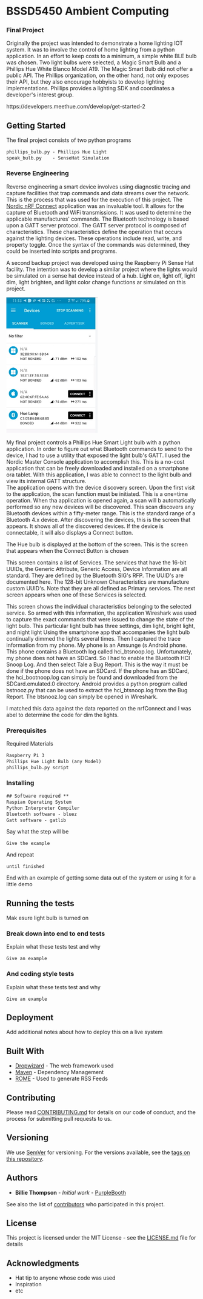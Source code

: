 # BSSD5450 Ambient Computing
### Final Project

<p>Originally the project was intended to demonstrate a home lighting IOT system. It was to involve the control of home lighting from a python application. In an effort to keep costs to a minimum, a simple white BLE bulb was chosen.  Two light bulbs were selected, a Magic Smart Bulb and a Phillips Hue White Blanco Model A19. The Magic Smart Bulb did not offer a public API.  The Phillips organization, on the other hand, not only exposes their API, but they also encourage hobbyists to develop lighting implementations.  Phillips provides a lighting SDK and coordinates a developer's interest group.<p>   
https://developers.meethue.com/develop/get-started-2


## Getting Started

The final project consists of two python programs
```
phillips_bulb.py - Phillips Hue Light
speak_bulb.py    - SenseHat Simulation
```
### Reverse Engineering
Reverse engineering a smart device involves using diagnostic tracing and capture facilities that trap commands and data streams over the network.  This is the process that was used for the execution of this project.  The [Nordic nRF Connect](https://play.google.com/store/apps/details?id=no.nordicsemi.android.mcp) application was an invaluable tool.  It allows for the capture of Bluetooth and WiFi transmissions.  It was used to determine the applicable manufactures' commands.  The Bluetooth technology is based upon a GATT server protocol.  The GATT server protocol is composed of characteristics.  These characteristics define the operation that occurs against the lighting devices.  These operations include read, write, and property toggle.  Once the syntax of the commands was determined,  they could be inserted into scripts and programs.
<p>A second backup project was developed using the Raspberry Pi Sense Hat facility.  The intention was to develop a similar project where the lights would be simulated on a sense hat device instead of a hub.  Light on, light off, light dim, light brighten, and light color change functions ar simulated on this project.</p> 

![alt text](/assets/images/initial_screen.jpg)

My final project controls a Phillips Hue Smart Light bulb with a python application.  In order to figure out what Bluetooth commands to send to the device, I had to use a utility that exposed the light bulb's GATT.  I used the Nordic Master Console application to accomplish this.  This is a no-cost application that can be freely downloaded and installed on a smartphone ora tablet.  With this application, I was able to connect to the light bulb and view its internal GATT structure.  
The application opens with the device discovery screen.   Upon the first visit to the application, the scan function must be initiated. This is a one=time operation. When tha application is opened again, a scan will b automatically performed so any new devices will be discovered. This scan discovers any Bluetooth devices within a fifty-meter range.  This is the standard range of a Bluetooth 4.x device.
After discovering the devices, this is the screen that appears.  It shows all of the discovered devices.  If the device is connectable, it will also displays a Connect button. 
 

The Hue bulb is displayed at the bottom of the screen.  This is the screen that appears when the Connect Button is chosen
 
This screen contains a list of Services. The services that have the 16-bit UUIDs, the Generic Attribute, Generic Access, Device Information are all standard.  They are defined by the Bluetooth SIG's RFP.  The UUID's are documented here. The 128-bit Unknown Characteristics are manufacture custom UUID's. Note that they are all defined as Primary services.  The next screen appears when one of these Services is selected. 
 
This screen shows the individual characteristics belonging to the selected service. 
So armed with this information, the application Wireshark was used to capture the exact commands that were issued to change the state of the light bulb. This particular light bulb has three settings, dim light, bright light, and night light  Using the smartphone app that accompanies the light bulb continually dimmed the lights several times.
Then I captured the trace information from my phone.  My phone is an Amsunge (s Android phone.  This phone contains a Bluetooth log called hci_btsnoop.log.  Unfortunately, my phone does not have an SDCard.  So I had to enable the Bluetooth HCI Snoop Log. And then select Tale a Bug Report.  This is the way it must be done if the phone does not have an SDCard.  If the phone has an SDCard, the hci_bootnoop.log can simply be found and downloaded from the SDCard.emulated.0 directory. Android provides a python program called bstnooz.py that can be used to extract the hci_btsnoop.log from the Bug Report.  The btsnooz.log can simply be opened in Wireshark. 
 
I matched this data against the data reported on the nrfConnect and I was abel to determine the code for dim the lights.

### Prerequisites

Required Materials

```
Raspberry Pi 3
Phillips Hue Light Bulb (any Model)
phillips_bulb.py script
```

### Installing
```
## Software required **
Raspian Operating System
Python Interpreter Compiler
Bluetooth software - bluez
Gatt software - gatlib
```

Say what the step will be

```
Give the example
```

And repeat

```
until finished
```

End with an example of getting some data out of the system or using it for a little demo

## Running the tests

Mak esure light bulb is turned on

### Break down into end to end tests

Explain what these tests test and why

```
Give an example
```

### And coding style tests

Explain what these tests test and why

```
Give an example
```

## Deployment

Add additional notes about how to deploy this on a live system

## Built With

* [Dropwizard](http://www.dropwizard.io/1.0.2/docs/) - The web framework used
* [Maven](https://maven.apache.org/) - Dependency Management
* [ROME](https://rometools.github.io/rome/) - Used to generate RSS Feeds

## Contributing

Please read [CONTRIBUTING.md](https://gist.github.com/PurpleBooth/b24679402957c63ec426) for details on our code of conduct, and the process for submitting pull requests to us.

## Versioning

We use [SemVer](http://semver.org/) for versioning. For the versions available, see the [tags on this repository](https://github.com/your/project/tags). 

## Authors

* **Billie Thompson** - *Initial work* - [PurpleBooth](https://github.com/PurpleBooth)

See also the list of [contributors](https://github.com/your/project/contributors) who participated in this project.

## License

This project is licensed under the MIT License - see the [LICENSE.md](LICENSE.md) file for details

## Acknowledgments

* Hat tip to anyone whose code was used
* Inspiration
* etc
